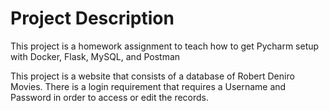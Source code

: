 # Project Description
This project is a homework assignment to teach how to get Pycharm setup with Docker, Flask, MySQL, and Postman

This project is a website that consists of a database of Robert Deniro Movies.
There is a login requirement that requires a Username and Password in order to access or edit the records.
